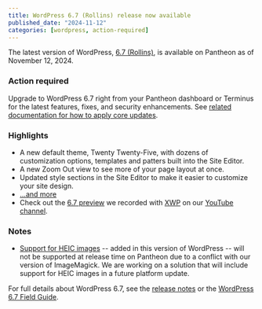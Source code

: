 ```yaml
---
title: WordPress 6.7 (Rollins) release now available
published_date: "2024-11-12"
categories: [wordpress, action-required]
---
```


The latest version of WordPress, [6.7 (Rollins)](https://wordpress.org/news/2024/11/rollins/), is available on Pantheon as of November 12, 2024.

### Action required
Upgrade to WordPress 6.7 right from your Pantheon dashboard or Terminus for the latest features, fixes, and security enhancements. See [related documentation for how to apply core updates](/core-updates#apply-upstream-updates-via-the-site-dashboard).

### Highlights

* A new default theme, Twenty Twenty-Five, with dozens of customization options, templates and patters built into the Site Editor.
* A new Zoom Out view to see more of your page layout at once.
* Updated style sections in the Site Editor to make it easier to customize your site design.
* [...and more](https://wordpress.org/download/releases/6-7/)
* Check out the [6.7 preview](https://www.youtube.com/watch?v=mH3BIm8AP70) we recorded with [XWP](https://xwp.co/) on our [YouTube channel](https://www.youtube.com/getpantheon).

### Notes

* [Support for HEIC images](https://make.wordpress.org/core/2024/08/15/automatic-conversion-of-heic-images-to-jpeg-in-wordpress-6-7/) -- added in this version of WordPress -- will not be supported at release time on Pantheon due to a conflict with our version of ImageMagick. We are working on a solution that will include support for HEIC images in a future platform update.

For full details about WordPress 6.7, see the [release notes](https://wordpress.org/documentation/wordpress-version/version-6-7/) or the [WordPress 6.7 Field Guide](https://make.wordpress.org/core/2024/10/23/wordpress-6-7-field-guide/).
